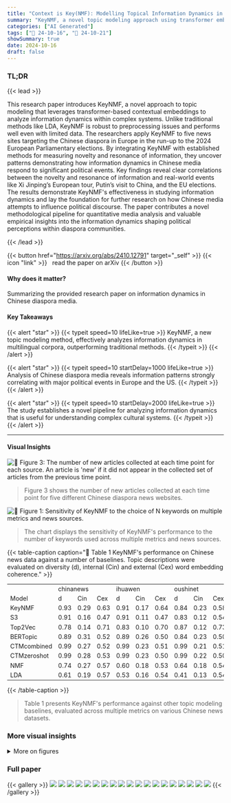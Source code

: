 ```yaml
---
title: "Context is Key(NMF): Modelling Topical Information Dynamics in Chinese Diaspora Media"
summary: "KeyNMF, a novel topic modeling approach using transformer embeddings, reveals how Chinese diaspora media's information dynamics correlate with major Western political events, highlighting PRC narrativ..."
categories: ["AI Generated"]
tags: ["🔖 24-10-16", "🤗 24-10-21"]
showSummary: true
date: 2024-10-16
draft: false
---
```


### TL;DR


{{< lead >}}

This research paper introduces KeyNMF, a novel approach to topic modeling that leverages transformer-based contextual embeddings to analyze information dynamics within complex systems.  Unlike traditional methods like LDA, KeyNMF is robust to preprocessing issues and performs well even with limited data.  The researchers apply KeyNMF to five news sites targeting the Chinese diaspora in Europe in the run-up to the 2024 European Parliamentary elections.  By integrating KeyNMF with established methods for measuring novelty and resonance of information, they uncover patterns demonstrating how information dynamics in Chinese media respond to significant political events.  Key findings reveal clear correlations between the novelty and resonance of information and real-world events like Xi Jinping’s European tour, Putin’s visit to China, and the EU elections. The results demonstrate KeyNMF's effectiveness in studying information dynamics and lay the foundation for further research on how Chinese media attempts to influence political discourse.  The paper contributes a novel methodological pipeline for quantitative media analysis and valuable empirical insights into the information dynamics shaping political perceptions within diaspora communities.

{{< /lead >}}


{{< button href="https://arxiv.org/abs/2410.12791" target="_self" >}}
{{< icon "link" >}} &nbsp; read the paper on arXiv
{{< /button >}}

#### Why does it matter?
Summarizing the provided research paper on information dynamics in Chinese diaspora media.
#### Key Takeaways

{{< alert "star" >}}
{{< typeit speed=10 lifeLike=true >}} KeyNMF, a new topic modeling method, effectively analyzes information dynamics in multilingual corpora, outperforming traditional methods. {{< /typeit >}}
{{< /alert >}}

{{< alert "star" >}}
{{< typeit speed=10 startDelay=1000 lifeLike=true >}} Analysis of Chinese diaspora media reveals information patterns strongly correlating with major political events in Europe and the US. {{< /typeit >}}
{{< /alert >}}

{{< alert "star" >}}
{{< typeit speed=10 startDelay=2000 lifeLike=true >}} The study establishes a novel pipeline for analyzing information dynamics that is useful for understanding complex cultural systems. {{< /typeit >}}
{{< /alert >}}

------
#### Visual Insights



![](figures/figures_8_0.png "🔼 Figure 3: The number of new articles collected at each time point for each source. An article is 'new' if it did not appear in the collected set of articles from the previous time point.")

> Figure 3 shows the number of new articles collected at each time point for five different Chinese diaspora news websites.





![](charts/charts_6_0.png "🔼 Figure 1: Sensitivity of KeyNMF to the choice of N keywords on multiple metrics and news sources.")

> The chart displays the sensitivity of KeyNMF's performance to the number of keywords used across multiple metrics and news sources.





{{< table-caption caption="🔽 Table 1 KeyNMF's performance on Chinese news data against a number of baselines. Topic descriptions were evaluated on diversity (d), internal (Cin) and external (Cex) word embedding coherence." >}}
<br><table id='2' style='font-size:14px'><tr><td></td><td colspan="3">chinanews</td><td colspan="3">ihuawen</td><td colspan="3">oushinet</td><td colspan="3">xinozhou</td><td colspan="3">yidali-huarenjie</td></tr><tr><td>Model</td><td>d</td><td>Cin</td><td>Cex</td><td>d</td><td>Cin</td><td>Cex</td><td>d</td><td>Cin</td><td>Cex</td><td>d</td><td>Cin</td><td>Cex</td><td>d</td><td>Cin</td><td>Cex</td></tr><tr><td>KeyNMF</td><td>0.93</td><td>0.29</td><td>0.63</td><td>0.91</td><td>0.17</td><td>0.64</td><td>0.84</td><td>0.23</td><td>0.58</td><td>0.85</td><td>0.26</td><td>0.55</td><td>0.88</td><td>0.52</td><td>0.57</td></tr><tr><td>S3</td><td>0.91</td><td>0.16</td><td>0.47</td><td>0.91</td><td>0.11</td><td>0.47</td><td>0.83</td><td>0.12</td><td>0.54</td><td>0.96</td><td>0.17</td><td>0.55</td><td>0.93</td><td>0.46</td><td>0.52</td></tr><tr><td>Top2Vec</td><td>0.78</td><td>0.14</td><td>0.71</td><td>0.83</td><td>0.10</td><td>0.70</td><td>0.87</td><td>0.12</td><td>0.73</td><td>0.86</td><td>0.14</td><td>0.71</td><td>0.75</td><td>0.46</td><td>0.69</td></tr><tr><td>BERTopic</td><td>0.89</td><td>0.31</td><td>0.52</td><td>0.89</td><td>0.26</td><td>0.50</td><td>0.84</td><td>0.23</td><td>0.50</td><td>0.84</td><td>0.26</td><td>0.52</td><td>0.91</td><td>0.57</td><td>0.51</td></tr><tr><td>CTMcombined</td><td>0.99</td><td>0.27</td><td>0.52</td><td>0.99</td><td>0.23</td><td>0.51</td><td>0.99</td><td>0.21</td><td>0.51</td><td>0.98</td><td>0.25</td><td>0.51</td><td>0.97</td><td>0.54</td><td>0.49</td></tr><tr><td>CTMzeroshot</td><td>0.99</td><td>0.28</td><td>0.53</td><td>0.99</td><td>0.23</td><td>0.50</td><td>0.99</td><td>0.22</td><td>0.50</td><td>1.00</td><td>0.26</td><td>0.51</td><td>0.97</td><td>0.54</td><td>0.51</td></tr><tr><td>NMF</td><td>0.74</td><td>0.27</td><td>0.57</td><td>0.60</td><td>0.18</td><td>0.53</td><td>0.64</td><td>0.18</td><td>0.54</td><td>0.66</td><td>0.18</td><td>0.56</td><td>0.71</td><td>0.49</td><td>0.54</td></tr><tr><td>LDA</td><td>0.61</td><td>0.19</td><td>0.57</td><td>0.53</td><td>0.16</td><td>0.54</td><td>0.41</td><td>0.13</td><td>0.54</td><td>0.48</td><td>0.14</td><td>0.58</td><td>0.57</td><td>0.34</td><td>0.54</td></tr></table>{{< /table-caption >}}

> Table 1 presents KeyNMF's performance against other topic modeling baselines, evaluated across multiple metrics on various Chinese news datasets.



### More visual insights

<details>
<summary>More on figures
</summary>


![](figures/figures_17_0.png "🔼 Figure 7: The distributions over time for two topics with high pseudo-probabilities before Putin’s state visit to China. These topics are generated by the 10-topic KeyNMF model for Oushinet. Note that the y-axis scale differs for each subplot.")

> Figure 7 shows the change in topic distributions over time for two topics in Oushinet news before Putin's visit to China, highlighting the shift in focus.


![](figures/figures_19_0.png "🔼 Figure 9: The distributions over time for five topics with high pseudo-probabilities during Xi Jinping's European tour. These topics are generated by the 10-topic KeyNMF models for Oushinet and Xinouzhou. Note that the y-axis scale differs for each subplot.")

> The figure shows the pseudo-probability distributions over time for five topics with high pseudo-probabilities during Xi Jinping's European tour, generated by the 10-topic KeyNMF models for Oushinet and Xinouzhou.


</details>




### Full paper

{{< gallery >}}
<img src="paper_images/1.png" class="grid-w50 md:grid-w33 xl:grid-w25" />
<img src="paper_images/2.png" class="grid-w50 md:grid-w33 xl:grid-w25" />
<img src="paper_images/3.png" class="grid-w50 md:grid-w33 xl:grid-w25" />
<img src="paper_images/4.png" class="grid-w50 md:grid-w33 xl:grid-w25" />
<img src="paper_images/5.png" class="grid-w50 md:grid-w33 xl:grid-w25" />
<img src="paper_images/6.png" class="grid-w50 md:grid-w33 xl:grid-w25" />
<img src="paper_images/7.png" class="grid-w50 md:grid-w33 xl:grid-w25" />
<img src="paper_images/8.png" class="grid-w50 md:grid-w33 xl:grid-w25" />
<img src="paper_images/9.png" class="grid-w50 md:grid-w33 xl:grid-w25" />
<img src="paper_images/10.png" class="grid-w50 md:grid-w33 xl:grid-w25" />
<img src="paper_images/11.png" class="grid-w50 md:grid-w33 xl:grid-w25" />
<img src="paper_images/12.png" class="grid-w50 md:grid-w33 xl:grid-w25" />
<img src="paper_images/13.png" class="grid-w50 md:grid-w33 xl:grid-w25" />
<img src="paper_images/14.png" class="grid-w50 md:grid-w33 xl:grid-w25" />
<img src="paper_images/15.png" class="grid-w50 md:grid-w33 xl:grid-w25" />
<img src="paper_images/16.png" class="grid-w50 md:grid-w33 xl:grid-w25" />
<img src="paper_images/17.png" class="grid-w50 md:grid-w33 xl:grid-w25" />
<img src="paper_images/18.png" class="grid-w50 md:grid-w33 xl:grid-w25" />
<img src="paper_images/19.png" class="grid-w50 md:grid-w33 xl:grid-w25" />
{{< /gallery >}}